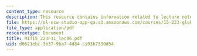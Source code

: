 ```yaml
---
content_type: resource
description: This resource contains information related to lecture notes.
file: https://ol-ocw-studio-app-qa.s3.amazonaws.com/courses/15-223-global-markets-national-politics-and-the-competitive-advantage-of-firms-fall-2011/d0621ebc3e379ba74d84ca93b7330d54_MIT15_223F11_lec06.pdf
file_type: application/pdf
resourcetype: Document
title: MIT15_223F11_lec06.pdf
uid: d0621ebc-3e37-9ba7-4d84-ca93b7330d54
---
```

